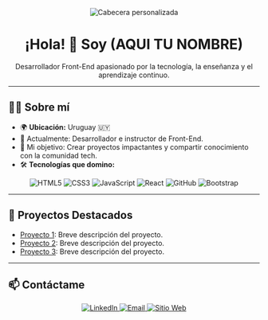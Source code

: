 <!-- Imagen de cabecera -->
<p align="center">
  <img src="https://png.pngtree.com/thumb_back/fh260/background/20230611/pngtree-screenshotsaturday-image_2937739.jpg" alt="Cabecera personalizada">
</p>

<!-- Título principal -->
<h1 align="center">¡Hola! 👋 Soy (AQUI TU NOMBRE)</h1>

<!-- Texto de presentación -->
<p align="center">
  Desarrollador Front-End apasionado por la tecnología, la enseñanza y el aprendizaje continuo.
</p>

---

<!-- Sobre mí -->

## 🧑‍💻 Sobre mí

- 🌍 **Ubicación:** Uruguay 🇺🇾
- 💼 Actualmente: Desarrollador e instructor de Front-End.
- 🎯 Mi objetivo: Crear proyectos impactantes y compartir conocimiento con la comunidad tech.
- 🛠️ **Tecnologías que domino:**

<p align="center">
  <!-- Logos de tecnologías -->
  <img src="https://img.shields.io/badge/HTML5-E34F26?style=for-the-badge&logo=html5&logoColor=white" alt="HTML5">
  <img src="https://img.shields.io/badge/CSS3-1572B6?style=for-the-badge&logo=css3&logoColor=white" alt="CSS3">
  <img src="https://img.shields.io/badge/JavaScript-F7DF1E?style=for-the-badge&logo=javascript&logoColor=black" alt="JavaScript">
  <img src="https://img.shields.io/badge/React-61DAFB?style=for-the-badge&logo=react&logoColor=black" alt="React">
  <img src="https://img.shields.io/badge/GitHub-181717?style=for-the-badge&logo=github&logoColor=white" alt="GitHub">
  <img src="https://img.shields.io/badge/Bootstrap-563D7C?style=for-the-badge&logo=bootstrap&logoColor=white" alt="Bootstrap">
</p>

---

<!-- Proyectos -->

## 🌟 Proyectos Destacados

- [Proyecto 1](#): Breve descripción del proyecto.
- [Proyecto 2](#): Breve descripción del proyecto.
- [Proyecto 3](#): Breve descripción del proyecto.

---

<!-- Contacto -->

## 📫 Contáctame

<p align="center">
  <a href="https://www.linkedin.com/in/tuusuario/">
    <img src="https://img.shields.io/badge/LinkedIn-0A66C2?style=for-the-badge&logo=linkedin&logoColor=white" alt="LinkedIn">
  </a>
  <a href="mailto:tuemail@gmail.com">
    <img src="https://img.shields.io/badge/Email-D14836?style=for-the-badge&logo=gmail&logoColor=white" alt="Email">
  </a>
  <a href="https://tusitioweb.com/">
      <img src="https://img.shields.io/badge/Web-4285F4?style=for-the-badge&logo=google-chrome&logoColor=white" alt="Sitio Web">
  </a>
</p>
